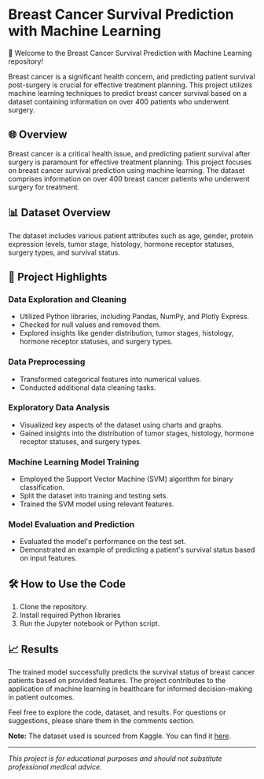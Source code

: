 # Breast Cancer Survival Prediction with Machine Learning
🚀 Welcome to the Breast Cancer Survival Prediction with Machine Learning repository!

Breast cancer is a significant health concern, and predicting patient survival post-surgery is crucial for effective treatment planning. This project utilizes machine learning techniques to predict breast cancer survival based on a dataset containing information on over 400 patients who underwent surgery.

## 🌐 Overview
Breast cancer is a critical health issue, and predicting patient survival after surgery is paramount for effective treatment planning. This project focuses on breast cancer survival prediction using machine learning. The dataset comprises information on over 400 breast cancer patients who underwent surgery for treatment.

## 📊 Dataset Overview
The dataset includes various patient attributes such as age, gender, protein expression levels, tumor stage, histology, hormone receptor statuses, surgery types, and survival status.

## 🚀 Project Highlights

### Data Exploration and Cleaning
- Utilized Python libraries, including Pandas, NumPy, and Plotly Express.
- Checked for null values and removed them.
- Explored insights like gender distribution, tumor stages, histology, hormone receptor statuses, and surgery types.

### Data Preprocessing
- Transformed categorical features into numerical values.
- Conducted additional data cleaning tasks.

### Exploratory Data Analysis
- Visualized key aspects of the dataset using charts and graphs.
- Gained insights into the distribution of tumor stages, histology, hormone receptor statuses, and surgery types.

### Machine Learning Model Training
- Employed the Support Vector Machine (SVM) algorithm for binary classification.
- Split the dataset into training and testing sets.
- Trained the SVM model using relevant features.

### Model Evaluation and Prediction
- Evaluated the model's performance on the test set.
- Demonstrated an example of predicting a patient's survival status based on input features.

## 🛠️ How to Use the Code

1. Clone the repository.
2. Install required Python libraries
3. Run the Jupyter notebook or Python script.

## 📈 Results
The trained model successfully predicts the survival status of breast cancer patients based on provided features. The project contributes to the application of machine learning in healthcare for informed decision-making in patient outcomes.

Feel free to explore the code, dataset, and results. For questions or suggestions, please share them in the comments section.

**Note:** The dataset used is sourced from Kaggle. You can find it [here](link_to_dataset).


---

*This project is for educational purposes and should not substitute professional medical advice.*
